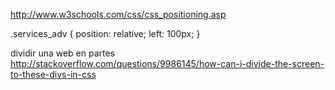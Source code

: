http://www.w3schools.com/css/css_positioning.asp

.services_adv { 
  position: relative;
  left: 100px;
}



dividir una web en partes
http://stackoverflow.com/questions/9986145/how-can-i-divide-the-screen-to-these-divs-in-css
